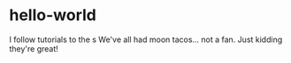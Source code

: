 # hello-world
I follow tutorials to the s 
We've all had moon tacos... not a fan. Just kidding they're great!

